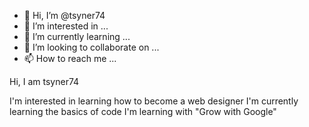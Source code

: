 - 👋 Hi, I’m @tsyner74
- 👀 I’m interested in ...
- 🌱 I’m currently learning ...
- 💞️ I’m looking to collaborate on ...
- 📫 How to reach me ...

<!---
tsyner74/tsyner74 is a ✨ special ✨ repository because its `README.md` (this file) appears on your GitHub profile.
You can click the Preview link to take a look at your changes.
--->Hi, I am tsyner74 
I'm interested in learning how to become a web designer
I'm currently learning the basics of code
I'm learning with "Grow with Google"

